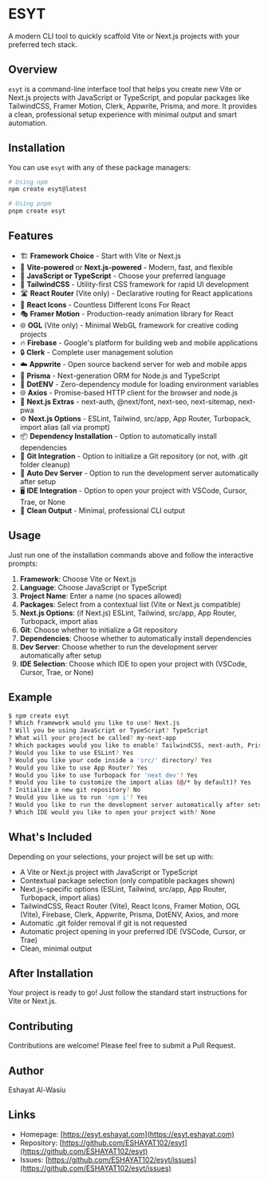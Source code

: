 # ESYT

A modern CLI tool to quickly scaffold Vite or Next.js projects with your preferred tech stack.

## Overview

`esyt` is a command-line interface tool that helps you create new Vite or Next.js projects with JavaScript or TypeScript, and popular packages like TailwindCSS, Framer Motion, Clerk, Appwrite, Prisma, and more. It provides a clean, professional setup experience with minimal output and smart automation.

## Installation

You can use `esyt` with any of these package managers:

```bash
# Using npm
npm create esyt@latest

# Using pnpm
pnpm create esyt
```

## Features

- 🏗️ **Framework Choice** - Start with Vite or Next.js
- 🚀 **Vite-powered** or **Next.js-powered** - Modern, fast, and flexible
- 🔄 **JavaScript or TypeScript** - Choose your preferred language
- 🎨 **TailwindCSS** - Utility-first CSS framework for rapid UI development
- 🛣️ **React Router** (Vite only) - Declarative routing for React applications
- 💖 **React Icons** - Countless Different Icons For React
- 🎭 **Framer Motion** - Production-ready animation library for React
- 🌐 **OGL** (Vite only) - Minimal WebGL framework for creative coding projects
- 🔥 **Firebase** - Google's platform for building web and mobile applications
- 🔒 **Clerk** - Complete user management solution
- ☁️ **Appwrite** - Open source backend server for web and mobile apps
- 💾 **Prisma** - Next-generation ORM for Node.js and TypeScript
- 🔑 **DotENV** - Zero-dependency module for loading environment variables
- 🌐 **Axios** - Promise-based HTTP client for the browser and node.js
- 🧩 **Next.js Extras** - next-auth, @next/font, next-seo, next-sitemap, next-pwa
- ⚙️ **Next.js Options** - ESLint, Tailwind, src/app, App Router, Turbopack, import alias (all via prompt)
- 📦 **Dependency Installation** - Option to automatically install dependencies
- 🔄 **Git Integration** - Option to initialize a Git repository (or not, with .git folder cleanup)
- 🚀 **Auto Dev Server** - Option to run the development server automatically after setup
- 🖥️ **IDE Integration** - Option to open your project with VSCode, Cursor, Trae, or None
- 🧹 **Clean Output** - Minimal, professional CLI output

## Usage

Just run one of the installation commands above and follow the interactive prompts:

1. **Framework**: Choose Vite or Next.js
2. **Language**: Choose JavaScript or TypeScript
3. **Project Name**: Enter a name (no spaces allowed)
4. **Packages**: Select from a contextual list (Vite or Next.js compatible)
5. **Next.js Options**: (if Next.js) ESLint, Tailwind, src/app, App Router, Turbopack, import alias
6. **Git**: Choose whether to initialize a Git repository
7. **Dependencies**: Choose whether to automatically install dependencies
8. **Dev Server**: Choose whether to run the development server automatically after setup
9. **IDE Selection**: Choose which IDE to open your project with (VSCode, Cursor, Trae, or None)

## Example

```bash
$ npm create esyt
? Which framework would you like to use? Next.js
? Will you be using JavaScript or TypeScript? TypeScript
? What will your project be called? my-next-app
? Which packages would you like to enable? TailwindCSS, next-auth, Prisma
? Would you like to use ESLint? Yes
? Would you like your code inside a 'src/' directory? Yes
? Would you like to use App Router? Yes
? Would you like to use Turbopack for 'next dev'? Yes
? Would you like to customize the import alias (@/* by default)? Yes
? Initialize a new git repository? No
? Would you like us to run 'npm i'? Yes
? Would you like to run the development server automatically after setup? No
? Which IDE would you like to open your project with? None
```

## What's Included

Depending on your selections, your project will be set up with:

- A Vite or Next.js project with JavaScript or TypeScript
- Contextual package selection (only compatible packages shown)
- Next.js-specific options (ESLint, Tailwind, src/app, App Router, Turbopack, import alias)
- TailwindCSS, React Router (Vite), React Icons, Framer Motion, OGL (Vite), Firebase, Clerk, Appwrite, Prisma, DotENV, Axios, and more
- Automatic .git folder removal if git is not requested
- Automatic project opening in your preferred IDE (VSCode, Cursor, or Trae)
- Clean, minimal output

## After Installation

Your project is ready to go! Just follow the standard start instructions for Vite or Next.js.

## Contributing

Contributions are welcome! Please feel free to submit a Pull Request.

## Author

Eshayat Al-Wasiu

## Links

- Homepage: [https://esyt.eshayat.com](https://esyt.eshayat.com)
- Repository: [https://github.com/ESHAYAT102/esyt](https://github.com/ESHAYAT102/esyt)
- Issues: [https://github.com/ESHAYAT102/esyt/issues](https://github.com/ESHAYAT102/esyt/issues)
